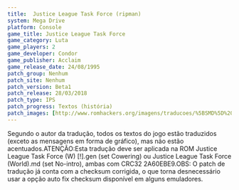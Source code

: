 ```yaml
---
title:  Justice League Task Force (ripman)
system: Mega Drive
platform: Console
game_title: Justice League Task Force
game_category: Luta
game_players: 2
game_developer: Condor
game_publisher: Acclaim
game_release_date: 24/08/1995
patch_group: Nenhum
patch_site: Nenhum
patch_version: Beta1
patch_release: 28/03/2018
patch_type: IPS
patch_progress: Textos (história)
patch_images: [http://www.romhackers.org/imagens/traducoes/%5BSMD%5D%20Justice%20League%20Task%20Force%20-%20ripman%20-%201.png,http://www.romhackers.org/imagens/traducoes/%5BSMD%5D%20Justice%20League%20Task%20Force%20-%20ripman%20-%202.png,http://www.romhackers.org/imagens/traducoes/%5BSMD%5D%20Justice%20League%20Task%20Force%20-%20ripman%20-%203.png]
---
```

Segundo o autor da tradução, todos os textos do jogo estão traduzidos (exceto as mensagens em forma de gráfico), mas não estão acentuados.ATENÇÃO:Esta tradução deve ser aplicada na ROM Justice League Task Force (W) [!].gen (set Cowering) ou Justice League Task Force (World).md (set No-intro), ambas com CRC32 2A60EBE9.OBS: O patch de tradução já conta com a checksum corrigida, o que torna desnecessário usar a opção auto fix checksum disponível em alguns emuladores.